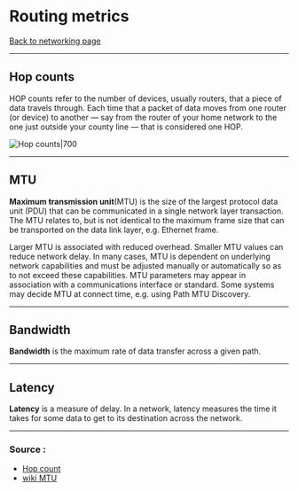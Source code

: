 # Routing metrics
[Back to networking page](../index.md)
 - --
## Hop counts
 HOP counts refer to the number of devices, usually routers, that a piece of data travels through. Each time that a packet of data moves from one router (or device) to another — say from the router of your home network to the one just outside your county line — that is considered one HOP.
 
 ![Hop counts|700](https://encrypted-tbn0.gstatic.com/images?q=tbn:ANd9GcSBiDq1foUx-1TAXhHHegz--WTSQLjTfMmoFf3IDWdsEiHYDt0sevrz81vMqXcJCgf7pXk&usqp=CAU)
 - --
## MTU
**Maximum transmission unit**(MTU) is the size of the largest protocol data unit (PDU) that can be communicated in a single network layer transaction. The MTU relates to, but is not identical to the maximum frame size that can be transported on the data link layer, e.g. Ethernet frame.

Larger MTU is associated with reduced overhead. Smaller MTU values can reduce network delay. In many cases, MTU is dependent on underlying network capabilities and must be adjusted manually or automatically so as to not exceed these capabilities. MTU parameters may appear in association with a communications interface or standard. Some systems may decide MTU at connect time, e.g. using Path MTU Discovery.
- --
## Bandwidth
**Bandwidth** is the maximum rate of data transfer across a given path.
- --
## Latency
**Latency** is a measure of delay. In a network, latency measures the time it takes for some data to get to its destination across the network.
- --
### Source :
- [Hop count](https://hopzero.com/what-does-hop-count-mean/)
- [wiki MTU](https://en.wikipedia.org/wiki/Maximum_transmission_unit)
